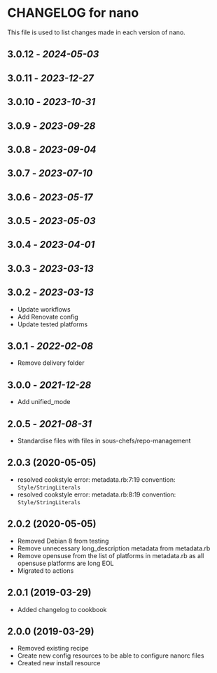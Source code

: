 # CHANGELOG for nano

This file is used to list changes made in each version of nano.

## 3.0.12 - *2024-05-03*

## 3.0.11 - *2023-12-27*

## 3.0.10 - *2023-10-31*

## 3.0.9 - *2023-09-28*

## 3.0.8 - *2023-09-04*

## 3.0.7 - *2023-07-10*

## 3.0.6 - *2023-05-17*

## 3.0.5 - *2023-05-03*

## 3.0.4 - *2023-04-01*

## 3.0.3 - *2023-03-13*

## 3.0.2 - *2023-03-13*

- Update workflows
- Add Renovate config
- Update tested platforms

## 3.0.1 - *2022-02-08*

- Remove delivery folder

## 3.0.0 - *2021-12-28*

- Add unified_mode

## 2.0.5 - *2021-08-31*

- Standardise files with files in sous-chefs/repo-management

## 2.0.3 (2020-05-05)

- resolved cookstyle error: metadata.rb:7:19 convention: `Style/StringLiterals`
- resolved cookstyle error: metadata.rb:8:19 convention: `Style/StringLiterals`

## 2.0.2 (2020-05-05)

- Removed Debian 8 from testing
- Remove unnecessary long_description metadata from metadata.rb
- Remove opensuse from the list of platforms in metadata.rb as all opensuse platforms are long EOL
- Migrated to actions

## 2.0.1 (2019-03-29)

- Added changelog to cookbook

## 2.0.0 (2019-03-29)

- Removed existing recipe
- Create new config resources to be able to configure nanorc files
- Created new install resource
